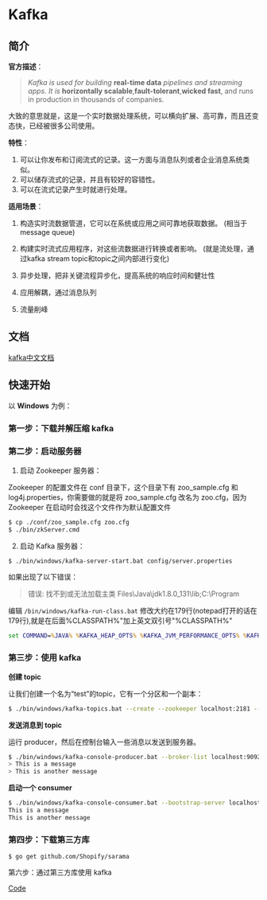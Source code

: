 

# Kafka

## 简介

**官方描述**：

>  *Kafka is used for building* **real-time data** *pipelines and streaming apps. It is* **horizontally scalable**,**fault-tolerant**,**wicked fast**, and runs in production in thousands of companies.

大致的意思就是，这是一个实时数据处理系统，可以横向扩展、高可靠，而且还变态快，已经被很多公司使用。

**特性**：

1. 可以让你发布和订阅流式的记录。这一方面与消息队列或者企业消息系统类似。
2. 可以储存流式的记录，并且有较好的容错性。
3. 可以在流式记录产生时就进行处理。

**适用场景**：

1. 构造实时流数据管道，它可以在系统或应用之间可靠地获取数据。 (相当于message queue)
2. 构建实时流式应用程序，对这些流数据进行转换或者影响。 (就是流处理，通过kafka stream topic和topic之间内部进行变化)

3. 异步处理，把非关键流程异步化，提高系统的响应时间和健壮性
4. 应用解耦，通过消息队列
5. 流量削峰

## 文档

[kafka中文文档](http://kafka.apachecn.org/)



## 快速开始

以 **Windows** 为例：

### 第一步：下载并解压缩 kafka

### 第二步：启动服务器

1. 启动 Zookeeper 服务器：

Zookeeper 的配置文件在 conf 目录下，这个目录下有 zoo_sample.cfg 和 log4j.properties，你需要做的就是将 zoo_sample.cfg 改名为 zoo.cfg，因为 Zookeeper 在启动时会找这个文件作为默认配置文件 

```bash
$ cp ./conf/zoo_sample.cfg zoo.cfg
$ ./bin/zkServer.cmd
```

2. 启动 Kafka 服务器：

```bash
$ ./bin/windows/kafka-server-start.bat config/server.properties
```

如果出现了以下错误：

> 错误: 找不到或无法加载主类 Files\Java\jdk1.8.0_131\lib;C:\Program

编辑 `/bin/windows/kafka-run-class.bat` 修改大约在179行(notepad打开的话在179行),就是在后面%CLASSPATH%"加上英文双引号"%CLASSPATH%" 

```bat
set COMMAND=%JAVA% %KAFKA_HEAP_OPTS% %KAFKA_JVM_PERFORMANCE_OPTS% %KAFKA_JMX_OPTS% %KAFKA_LOG4J_OPTS% -cp "%CLASSPATH%" %KAFKA_OPTS% %*
```

### 第三步：使用 kafka

**创建 topic**

让我们创建一个名为“test”的topic，它有一个分区和一个副本： 

```bash
$ ./bin/windows/kafka-topics.bat --create --zookeeper localhost:2181 --replication-factor 1 --partitions 1 --topic test
```

**发送消息到 topic**

运行 producer，然后在控制台输入一些消息以发送到服务器。 

```bash
$ ./bin/windows/kafka-console-producer.bat --broker-list localhost:9092 --topic test
> This is a message
> This is another message
```

**启动一个 consumer**

```bash
$ ./bin/windows/kafka-console-consumer.bat --bootstrap-server localhost:9092 --topic test --from-beginning
This is a message
This is another message
```

### 第四步：下载第三方库

```
$ go get github.com/Shopify/sarama
```

第六步：通过第三方库使用 kafka

[Code](./main.go)

